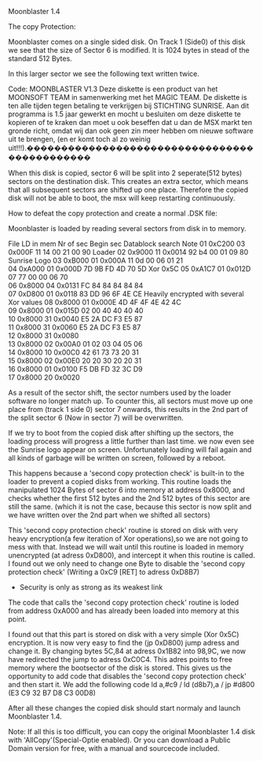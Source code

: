 Moonblaster 1.4



The copy Protection:

Moonblaster comes on a single sided disk.
On Track 1 (Side0) of this disk we see that the size of Sector 6 is modified.
It is 1024 bytes in stead of the standard 512 Bytes.

In this larger sector we see the following text written twice.

Code:
MOONBLASTER V1.3   Deze diskette is een product van het MOONSOFT TEAM in samenwerking met het MAGIC TEAM. De diskette is ten alle tijden tegen betaling te verkrijgen bij STICHTING SUNRISE. Aan dit programma is 1.5 jaar gewerkt en mocht u besluiten om deze diskette te kopieren of te kraken dan moet u ook beseffen dat u dan de MSX markt ten gronde richt, omdat wij dan ook geen zin meer hebben om nieuwe software uit te brengen, (en er komt toch al zo weinig uit!!!).��������������������������������������������� 


When this disk is copied, sector 6 will be split into 2 seperate(512 bytes) sectors on the destination disk.
This creates an extra sector, which means that all subsequent sectors are shifted up one place.
Therefore the copied disk will not be able to boot, the msx will keep restarting continuously.




How to defeat the copy protection and create a normal .DSK file:

Moonblaster is loaded by reading several sectors from disk in to memory.


File	LD in mem	Nr of sec	Begin sec	Datablock search	Note
01		0xC200		03			0x000F		11 14 00 21 00 90	Loader
02		0x9000		11			0x0014		92 b4 00 01 09 80	Sunrise Logo
03		0xB000		01			0x000A		11 0d 00 06 01 21	
04		0xA000		01			0x000D		7D 9B FD 4D 70 5D	Xor 0x5C
05		0xA1C7		01			0x012D		07 77 00 00 06 70	
06		0x8000		04			0x0131		FC 84 84 84 84 84	
07		0xD800		01			0x0118		83 DD 96 6F 4E CE	Heavily encrypted with several Xor values
08		0x8000		01			0x000E		4D 4F 4F 4E 42 4C	
09		0x8000		01			0x015D		02 00 40 40 40 40	
10		0x8000		31			0x0040		E5 2A DC F3 E5 87	
11		0x8000		31			0x0060		E5 2A DC F3 E5 87	
12		0x8000		31			0x0080		
13		0x8000		02			0x00A0		01 02 03 04 05 06	
14		0x8000		10			0x00C0		42 61 73 73 20 31	
15		0x8000		02			0x00E0		20 20 30 20 20 31	
16		0x8000		01			0x0100		F5 DB FD 32 3C D9	
17		0x8000		20			0x0020		



As a result of the sector shift, the sector numbers used by the loader software no longer match up.
To counter this, all sectors must move up one place from (track 1 side 0) sector 7 onwards,
this results in the 2nd part of the split sector 6 (Now in sector 7) will be overwritten.


If we try to boot from the copied disk after shifting up the sectors, 
the loading process will progress a little further than last time.
we now even see the Sunrise logo appear on screen.
Unfortunately loading will fail again and all kinds of garbage will be written on screen, followed by a reboot.

This happens because a 'second copy protection check' is built-in to the loader to prevent a copied disks from working.
This routine loads the manipulated 1024 Bytes of sector 6 into memory at address 0x8000, and checks whether 
the first 512 bytes and the 2nd 512 bytes of this sector are still the same. 
(which it is not the case, because this sector is now split and we have written over the 2nd part when we shifted all sectors)

This 'second copy protection check' routine is stored on disk with very heavy encryption(a few iteration of Xor operations),so we are not going to mess with that.
Instead we will wait until this routine is loaded in memory unencrypted (at adress 0xD800),
and intercept it when this routine is called.
I found out we only need to change one Byte to disable the 'second copy protection check' (Writing a 0xC9 [RET] to adress 0xD8B7)


- Security is only as strong as its weakest link

The code that calls the 'second copy protection check' routine is loded from address 0xA000 
and has already been loaded into memory at this point.

I found out that this part is stored on disk with a very simple (Xor 0x5C) encryption.
It is now very easy to find the (jp 0xD800) jump adress and change it.
By changing bytes 5C,84 at adress 0x1B82 into 98,9C, we now have redirected the jump to adress 0xC0C4.
This adres points to free memory where the bootsector of the disk is stored.
This gives us the opportunity to add code that disables the 'second copy protection check' and then start it.
We add the following code ld a,#c9 / ld (d8b7),a / jp #d800 (E3 C9 32 B7 D8 C3 00D8)

After all these changes the copied disk should start normaly and launch Moonblaster 1.4.


Note:
If all this is too difficult, you can copy the original Moonblaster 1.4 disk with 'AllCopy'(Special-Optie enabled).
Or you can download a Public Domain version for free, with a manual and sourcecode included.















